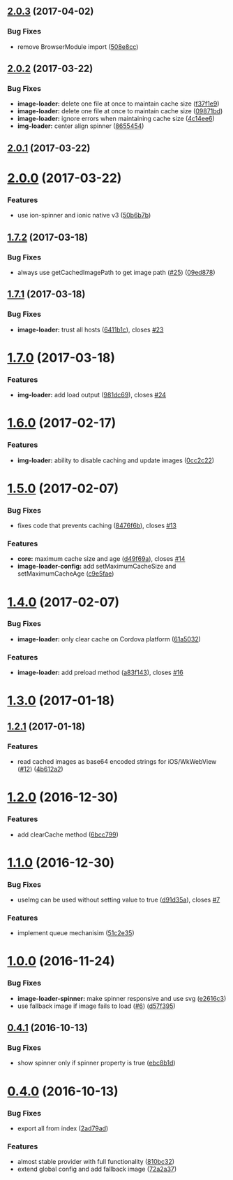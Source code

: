<a name="2.0.3"></a>
## [2.0.3](https://github.com/zyramedia/ionic-image-loader/compare/v2.0.2...v2.0.3) (2017-04-02)


### Bug Fixes

* remove BrowserModule import ([508e8cc](https://github.com/zyramedia/ionic-image-loader/commit/508e8cc))



<a name="2.0.2"></a>
## [2.0.2](https://github.com/zyramedia/ionic-image-loader/compare/v2.0.1...v2.0.2) (2017-03-22)


### Bug Fixes

* **image-loader:** delete one file at once to maintain cache size ([f37f1e9](https://github.com/zyramedia/ionic-image-loader/commit/f37f1e9))
* **image-loader:** delete one file at once to maintain cache size ([09871bd](https://github.com/zyramedia/ionic-image-loader/commit/09871bd))
* **image-loader:** ignore errors when maintaining cache size ([4c14ee6](https://github.com/zyramedia/ionic-image-loader/commit/4c14ee6))
* **img-loader:** center align spinner ([8655454](https://github.com/zyramedia/ionic-image-loader/commit/8655454))



<a name="2.0.1"></a>
## [2.0.1](https://github.com/zyramedia/ionic-image-loader/compare/v2.0.0...v2.0.1) (2017-03-22)



<a name="2.0.0"></a>
# [2.0.0](https://github.com/zyramedia/ionic-image-loader/compare/v1.7.2...v2.0.0) (2017-03-22)


### Features

* use ion-spinner and ionic native v3 ([50b6b7b](https://github.com/zyramedia/ionic-image-loader/commit/50b6b7b))



<a name="1.7.2"></a>
## [1.7.2](https://github.com/zyramedia/ionic-image-loader/compare/v1.7.1...v1.7.2) (2017-03-18)


### Bug Fixes

* always use getCachedImagePath to get image path ([#25](https://github.com/zyramedia/ionic-image-loader/issues/25)) ([09ed878](https://github.com/zyramedia/ionic-image-loader/commit/09ed878))



<a name="1.7.1"></a>
## [1.7.1](https://github.com/zyramedia/ionic-image-loader/compare/v1.7.0...v1.7.1) (2017-03-18)


### Bug Fixes

* **image-loader:** trust all hosts ([6411b1c](https://github.com/zyramedia/ionic-image-loader/commit/6411b1c)), closes [#23](https://github.com/zyramedia/ionic-image-loader/issues/23)



<a name="1.7.0"></a>
# [1.7.0](https://github.com/zyramedia/ionic-image-loader/compare/v1.6.0...v1.7.0) (2017-03-18)


### Features

* **img-loader:** add load output ([981dc69](https://github.com/zyramedia/ionic-image-loader/commit/981dc69)), closes [#24](https://github.com/zyramedia/ionic-image-loader/issues/24)



<a name="1.6.0"></a>
# [1.6.0](https://github.com/zyramedia/ionic-image-loader/compare/v1.5.0...v1.6.0) (2017-02-17)


### Features

* **img-loader:** ability to disable caching and update images ([0cc2c22](https://github.com/zyramedia/ionic-image-loader/commit/0cc2c22))



<a name="1.5.0"></a>
# [1.5.0](https://github.com/zyramedia/ionic-image-loader/compare/v1.4.0...v1.5.0) (2017-02-07)


### Bug Fixes

* fixes code that prevents caching ([8476f6b](https://github.com/zyramedia/ionic-image-loader/commit/8476f6b)), closes [#13](https://github.com/zyramedia/ionic-image-loader/issues/13)


### Features

* **core:** maximum cache size and age ([d49f69a](https://github.com/zyramedia/ionic-image-loader/commit/d49f69a)), closes [#14](https://github.com/zyramedia/ionic-image-loader/issues/14)
* **image-loader-config:** add setMaximumCacheSize and setMaximumCacheAge ([c9e5fae](https://github.com/zyramedia/ionic-image-loader/commit/c9e5fae))



<a name="1.4.0"></a>
# [1.4.0](https://github.com/zyramedia/ionic-image-loader/compare/v1.3.0...v1.4.0) (2017-02-07)


### Bug Fixes

* **image-loader:** only clear cache on Cordova platform ([61a5032](https://github.com/zyramedia/ionic-image-loader/commit/61a5032))


### Features

* **image-loader:** add preload method ([a83f143](https://github.com/zyramedia/ionic-image-loader/commit/a83f143)), closes [#16](https://github.com/zyramedia/ionic-image-loader/issues/16)



<a name="1.3.0"></a>
# [1.3.0](https://github.com/zyramedia/ionic-image-loader/compare/v1.2.1...v1.3.0) (2017-01-18)



<a name="1.2.1"></a>
## [1.2.1](https://github.com/zyramedia/ionic-image-loader/compare/v1.2.0...v1.2.1) (2017-01-18)


### Features

* read cached images as base64 encoded strings for iOS/WkWebView ([#12](https://github.com/zyramedia/ionic-image-loader/issues/12)) ([4b612a2](https://github.com/zyramedia/ionic-image-loader/commit/4b612a2))



<a name="1.2.0"></a>
# [1.2.0](https://github.com/zyramedia/ionic-image-loader/compare/v1.1.0...v1.2.0) (2016-12-30)


### Features

* add clearCache method ([6bcc799](https://github.com/zyramedia/ionic-image-loader/commit/6bcc799))



<a name="1.1.0"></a>
# [1.1.0](https://github.com/zyramedia/ionic-image-loader/compare/v1.0.0...v1.1.0) (2016-12-30)


### Bug Fixes

* useImg can be used without setting value to true ([d91d35a](https://github.com/zyramedia/ionic-image-loader/commit/d91d35a)), closes [#7](https://github.com/zyramedia/ionic-image-loader/issues/7)


### Features

* implement queue mechanisim ([51c2e35](https://github.com/zyramedia/ionic-image-loader/commit/51c2e35))



<a name="1.0.0"></a>
# [1.0.0](https://github.com/zyramedia/ionic-image-loader/compare/v0.4.1...v1.0.0) (2016-11-24)


### Bug Fixes

* **image-loader-spinner:** make spinner responsive and use svg ([e2616c3](https://github.com/zyramedia/ionic-image-loader/commit/e2616c3))
* use fallback image if image fails to load ([#6](https://github.com/zyramedia/ionic-image-loader/issues/6)) ([d57f395](https://github.com/zyramedia/ionic-image-loader/commit/d57f395))



<a name="0.4.1"></a>
## [0.4.1](https://github.com/zyramedia/ionic-image-loader/compare/v0.4.0...v0.4.1) (2016-10-13)


### Bug Fixes

* show spinner only if spinner property is true ([ebc8b1d](https://github.com/zyramedia/ionic-image-loader/commit/ebc8b1d))



<a name="0.4.0"></a>
# [0.4.0](https://github.com/zyramedia/ionic-image-loader/compare/2ad79ad...v0.4.0) (2016-10-13)


### Bug Fixes

* export all from index ([2ad79ad](https://github.com/zyramedia/ionic-image-loader/commit/2ad79ad))


### Features

* almost stable provider with full functionality ([810bc32](https://github.com/zyramedia/ionic-image-loader/commit/810bc32))
* extend global config and add fallback image ([72a2a37](https://github.com/zyramedia/ionic-image-loader/commit/72a2a37))



